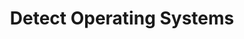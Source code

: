 ---
sidebar_position: 3
title: "Detect Operating Systems"
sidebar_label: "Detect Operating Systems"
description: "Identify existing systems for Debian dual-boot - scan for installed operating systems, recognize boot configurations, map system installations, and inventory multi-OS environments."
keywords:
  - "debian os detection"
  - "operating system discovery"
  - "multi-os scanning"
  - "boot configuration detection"
  - "system inventory"
tags:
  - debian
  - os-detection
  - operating-system-discovery
  - multi-os-scanning
  - system-inventory
slug: /linux/debian/installation/dual-boot/detect-operating-systems
---